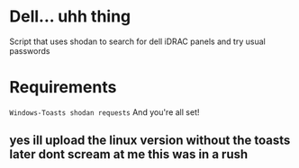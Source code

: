 # Dell... uhh thing
Script that uses shodan to search for dell iDRAC panels and try usual passwords

# Requirements
``
Windows-Toasts
shodan
requests
``
And you're all set!

## yes ill upload the linux version without the toasts later dont scream at me this was in a rush
